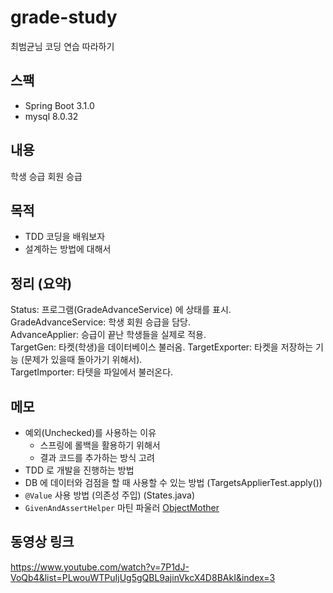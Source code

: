 # grade-study
최범균님 코딩 연습 따라하기

## 스팩
* Spring Boot 3.1.0
* mysql 8.0.32

## 내용
학생 승급 회원 승급

## 목적
* TDD 코딩을 배워보자
* 설계하는 방법에 대해서

## 정리 (요약)
Status: 프로그램(GradeAdvanceService) 에 상태를 표시.  
GradeAdvanceService: 학생 회원 승급을 담당.  
AdvanceApplier: 승급이 끝난 학생들을 실제로 적용.  
TargetGen: 타켓(학생)을 데이터베이스 불러옴. 
TargetExporter: 타켓을 저장하는 기능 (문제가 있을때 돌아가기 위해서).  
TargetImporter: 타텟을 파일에서 불러온다.  

## 메모
* 예외(Unchecked)를 사용하는 이유 
  * 스프링에 롤백을 활용하기 위해서 
  * 결과 코드를 추가하는 방식 고려 
* TDD 로 개발을 진행하는 방법
* DB 에 데이터와 검점을 할 때 사용할 수 있는 방법 (TargetsApplierTest.apply())
* `@Value` 사용 방법 (의존성 주입) (States.java)
* `GivenAndAssertHelper` 마틴 파울러 [ObjectMother](https://martinfowler.com/bliki/ObjectMother.html) 

## 동영상 링크
https://www.youtube.com/watch?v=7P1dJ-VoQb4&list=PLwouWTPuIjUg5gQBL9ajinVkcX4D8BAkI&index=3
